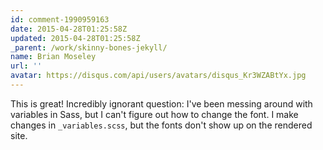 ```yaml
---
id: comment-1990959163
date: 2015-04-28T01:25:58Z
updated: 2015-04-28T01:25:58Z
_parent: /work/skinny-bones-jekyll/
name: Brian Moseley
url: ''
avatar: https://disqus.com/api/users/avatars/disqus_Kr3WZABtYx.jpg
---
```


This is great! Incredibly ignorant question: I've been messing around
with variables in Sass, but I can't figure out how to change the font. I make changes
in `_variables.scss`, but the fonts don't show up on the rendered site.

